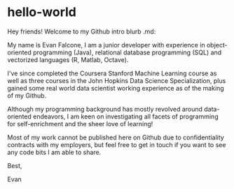 # hello-world

Hey friends! Welcome to my Github intro blurb .md:

My name is Evan Falcone, I am a junior developer with
experience in object-oriented programming (Java), relational
database programming (SQL) and vectorized languages (R, Matlab,
Octave).

I've since completed the Coursera Stanford Machine Learning
course as well as three courses in the John Hopkins Data
Science Specialization, plus gained some real world data scientist
working experience as of the making of my Github.

Although my programming background has mostly revolved around
data-oriented endeavors, I am keen on investigating all facets
of programming for self-enrichment and the sheer love of learning!

Most of my work cannot be published here on Github due to
confidentiality contracts with my employers, but feel free to get
in touch if you want to see any code bits I am able to share.

Best,

Evan
